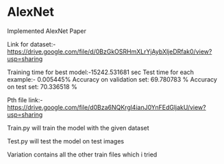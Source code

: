 # AlexNet
Implemented AlexNet Paper

Link for dataset:- https://drive.google.com/file/d/0BzGkOSRHmXLrYjAybXljeDRfak0/view?usp=sharing

Training time for best model:-15242.531681 sec
Test time for each example:- 0.005445%
Accuracy on validation set: 69.780783 %
Accuracy on test set: 70.336518 %

Pth file link:- https://drive.google.com/file/d0Bza6NQKrgl4ianJ0YnFEdGljakU/view?usp=sharing

Train.py will train the model with the given dataset

Test.py will test the model on test images

Variation contains all the other train files which i tried
